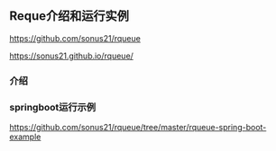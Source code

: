 ## Reque介绍和运行实例

https://github.com/sonus21/rqueue

https://sonus21.github.io/rqueue/

### 介绍





### springboot运行示例

https://github.com/sonus21/rqueue/tree/master/rqueue-spring-boot-example



